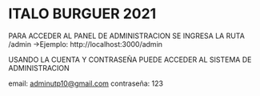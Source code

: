 # ITALO BURGUER 2021

PARA ACCEDER AL PANEL DE ADMINISTRACION SE INGRESA LA RUTA /admin ->Ejemplo: http://localhost:3000/admin

USANDO LA CUENTA Y CONTRASEÑA PUEDE ACCEDER AL SISTEMA DE ADMINISTRACION

email: adminutp10@gmail.com
contraseña: 123
